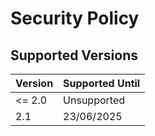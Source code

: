 # Security Policy

## Supported Versions

| Version | Supported Until |
| ------- | --------------- |
| <= 2.0  | Unsupported     |
| 2.1     | 23/06/2025      |
